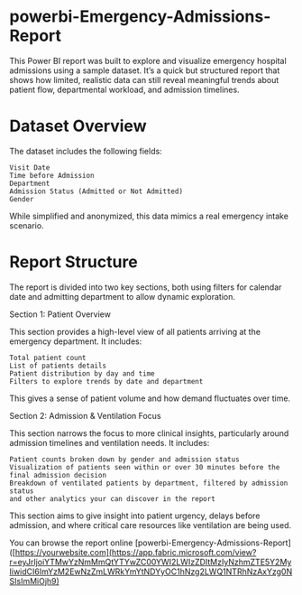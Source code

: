 # powerbi-Emergency-Admissions-Report
This Power BI report was built to explore and visualize emergency hospital admissions using a sample dataset. It’s a quick but structured report that shows how limited, realistic data can still reveal meaningful trends about patient flow, departmental workload, and admission timelines.

# Dataset Overview

The dataset includes the following fields:

    Visit Date
    Time before Admission
    Department
    Admission Status (Admitted or Not Admitted)
    Gender

While simplified and anonymized, this data mimics a real emergency intake scenario.

# Report Structure

The report is divided into two key sections, both using filters for calendar date and admitting department to allow dynamic exploration.

Section 1: Patient Overview

This section provides a high-level view of all patients arriving at the emergency department. It includes:

    Total patient count
    List of patients details
    Patient distribution by day and time
    Filters to explore trends by date and department

This gives a sense of patient volume and how demand fluctuates over time.

Section 2: Admission & Ventilation Focus

This section narrows the focus to more clinical insights, particularly around admission timelines and ventilation needs. It includes:

    Patient counts broken down by gender and admission status
    Visualization of patients seen within or over 30 minutes before the final admission decision
    Breakdown of ventilated patients by department, filtered by admission status
    and other analytics your can discover in the report

This section aims to give insight into patient urgency, delays before admission, and where critical care resources like ventilation are being used.

You can browse the report online [powerbi-Emergency-Admissions-Report]([https://yourwebsite.com](https://app.fabric.microsoft.com/view?r=eyJrIjoiYTMwYzNmMmQtYTYwZC00YWI2LWIzZDItMzIyNzhmZTE5Y2MyIiwidCI6ImYzM2EwNzZmLWRkYmYtNDYyOC1hNzg2LWQ1NTRhNzAxYzg0NSIsImMiOjh9)
